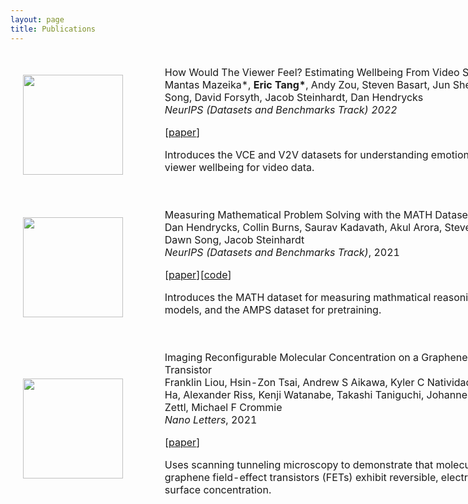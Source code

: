 ```yaml
---
layout: page
title: Publications
---
```

<div class="grid">
  <div class="col-1-2" style="width:180%; font-size: 17px;">
    <table style="width:100%;border:0px;border-spacing:0px;border-collapse:separate;margin-right:auto;margin-left:auto;">
        <tbody>
        <tr>
            <td style="padding:20px;width:25%;vertical-align:middle">
            <div class="one">
                <img src='../images/v2v.png' width="160">
            </div>
            </td>
            <td style="padding:20px;width:75%;vertical-align:middle">
                <papertitle>How Would The Viewer Feel? Estimating Wellbeing From Video Scenarios</papertitle>
            <br>
            Mantas Mazeika*,
            <strong>Eric Tang*</strong>,
            Andy Zou,
            Steven Basart,
            Jun Shern Chen,
            Dawn Song,
            David Forsyth,
            Jacob Steinhardt,
            Dan Hendrycks
            <br>
            <em>NeurIPS (Datasets and Benchmarks Track) 2022</em>
            <br>
            <p>[<a href="s">paper</a>]</p>
            <p></p>
            <p>
                Introduces the VCE and V2V datasets for understanding emotional response and viewer wellbeing for video data.
            </p>
            </td>
        </tr> 
        <tr>
            <td style="padding:20px;width:25%;vertical-align:middle">
            <div class="one">
                <img src='../images/math.png' width="160">
            </div>
            </td>
            <td style="padding:20px;width:75%;vertical-align:middle">
                <papertitle>Measuring Mathematical Problem Solving with the MATH Dataset</papertitle>
            <br>
            Dan Hendrycks,
            Collin Burns,
            Saurav Kadavath,
            Akul Arora,
            Steven Basart,
            <strong>Eric Tang</strong>,
            Dawn Song,
            Jacob Steinhardt
            <br>
            <em>NeurIPS (Datasets and Benchmarks Track)</em>, 2021
            <br>
            <p>[<a href="https://arxiv.org/pdf/2103.03874.pdf">paper</a>][<a href="https://github.com/hendrycks/math">code</a>]</p>
            <p></p>
            <p>
                Introduces the MATH dataset for measuring mathmatical reasoning in large language models, and the AMPS dataset for pretraining.
            </p>
            </td>
        </tr> 
        <tr>
            <td style="padding:20px;width:25%;vertical-align:middle">
            <div class="one">
                <img src='../images/tunable.gif' width="160">
            </div>
            </td>
            <td style="padding:20px;width:75%;vertical-align:middle">
                <papertitle>Imaging Reconfigurable Molecular Concentration on a Graphene Field-Effect Transistor</papertitle>
            <br>
            Franklin Liou, Hsin-Zon Tsai, Andrew S Aikawa, Kyler C Natividad,
            <strong>Eric Tang</strong>,
            Ethan Ha, Alexander Riss, Kenji Watanabe, Takashi Taniguchi, Johannes Lischner, Alex Zettl, Michael F Crommie
            <br>
            <em>Nano Letters</em>, 2021
            <br>
            <p>[<a href="https://pubs.acs.org/doi/full/10.1021/acs.nanolett.1c03039">paper</a>]</p>
            <p></p>
            <p>
                Uses scanning tunneling microscopy to demonstrate that molecules deposited onto graphene field-effect transistors (FETs) exhibit reversible, electrically tunable surface concentration.
            </p>
            </td>
        </tr> 
        </tbody>
    </table>
  </div>
</div>
